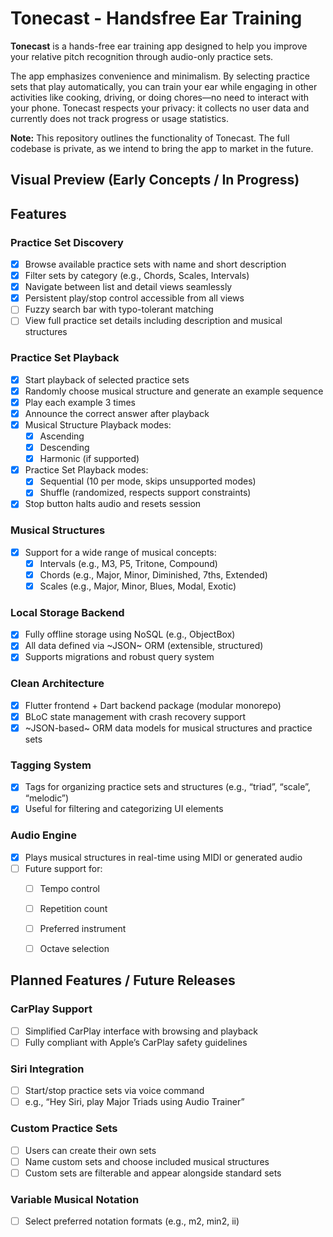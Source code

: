 # Tonecast - Handsfree Ear Training

**Tonecast** is a hands-free ear training app designed to help you improve your relative pitch recognition through audio-only practice sets.

The app emphasizes convenience and minimalism. By selecting practice sets that play automatically, you can train your ear while engaging in other activities like cooking, driving, or doing chores—no need to interact with your phone. Tonecast respects your privacy: it collects no user data and currently does not track progress or usage statistics.

**Note:** This repository outlines the functionality of Tonecast. The full codebase is private, as we intend to bring the app to market in the future.


## Visual Preview (Early Concepts / In Progress)



## Features

### Practice Set Discovery

- [X] Browse available practice sets with name and short description  
- [X] Filter sets by category (e.g., Chords, Scales, Intervals)  
- [X] Navigate between list and detail views seamlessly  
- [X] Persistent play/stop control accessible from all views
- [ ] Fuzzy search bar with typo-tolerant matching  
- [ ] View full practice set details including description and musical structures  

### Practice Set Playback

- [X] Start playback of selected practice sets  
- [X] Randomly choose musical structure and generate an example sequence  
- [X] Play each example 3 times  
- [X] Announce the correct answer after playback  
- [X] Musical Structure Playback modes:
  - [X] Ascending  
  - [X] Descending  
  - [X] Harmonic (if supported)
- [X] Practice Set Playback modes: 
  - [X] Sequential (10 per mode, skips unsupported modes)  
  - [X] Shuffle (randomized, respects support constraints) 
- [X] Stop button halts audio and resets session

### Musical Structures

- [X] Support for a wide range of musical concepts:
  - [X] Intervals (e.g., M3, P5, Tritone, Compound)  
  - [X] Chords (e.g., Major, Minor, Diminished, 7ths, Extended)  
  - [X] Scales (e.g., Major, Minor, Blues, Modal, Exotic)  

### Local Storage Backend

- [X] Fully offline storage using NoSQL (e.g., ObjectBox)  
- [X] All data defined via ~JSON~ ORM (extensible, structured)  
- [X] Supports migrations and robust query system  

### Clean Architecture

- [X] Flutter frontend + Dart backend package (modular monorepo)  
- [X] BLoC state management with crash recovery support  
- [X] ~JSON-based~ ORM data models for musical structures and practice sets

### Tagging System

- [X] Tags for organizing practice sets and structures (e.g., “triad”, “scale”, “melodic”)  
- [X] Useful for filtering and categorizing UI elements  

### Audio Engine

- [X] Plays musical structures in real-time using MIDI or generated audio  
- [ ] Future support for:
  - [ ] Tempo control  
  - [ ] Repetition count  
  - [ ] Preferred instrument  
  - [ ] Octave selection  


## Planned Features / Future Releases
### CarPlay Support

- [ ] Simplified CarPlay interface with browsing and playback  
- [ ] Fully compliant with Apple’s CarPlay safety guidelines  

### Siri Integration

- [ ] Start/stop practice sets via voice command  
- [ ] e.g., “Hey Siri, play Major Triads using Audio Trainer”  

### Custom Practice Sets

- [ ] Users can create their own sets  
- [ ] Name custom sets and choose included musical structures  
- [ ] Custom sets are filterable and appear alongside standard sets  

### Variable Musical Notation

- [ ] Select preferred notation formats (e.g., m2, min2, ii)  

